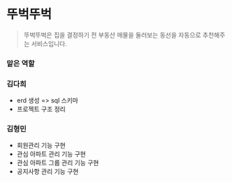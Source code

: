 # 뚜벅뚜벅

> 뚜벅뚜벅은 집을 결정하기 전 부동산 매물을 둘러보는 동선을 자동으로 추천해주는 서비스입니다. 
  

### 맡은 역할

### 김다희

- erd 생성 => sql 스키마
- 프로젝트 구조 정리
    

### 김형민

- 회원관리 기능 구현
- 관심 아파트 관리 기능 구현
- 관심 아파트 그룹 관리 기능 구현
- 공지사항 관리 기능 구현
